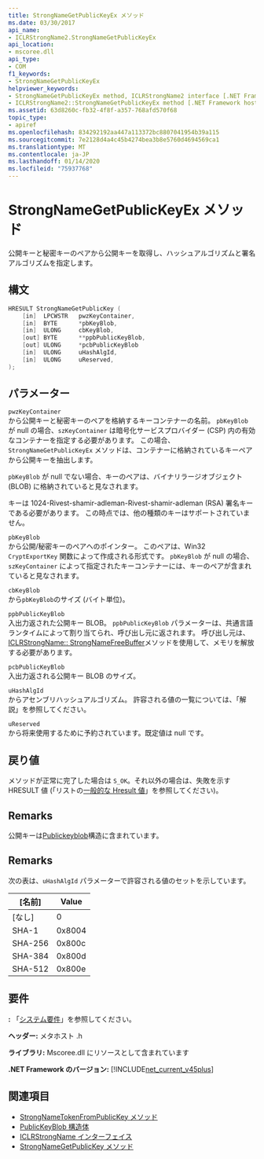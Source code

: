 ```yaml
---
title: StrongNameGetPublicKeyEx メソッド
ms.date: 03/30/2017
api_name:
- ICLRStrongName2.StrongNameGetPublicKeyEx
api_location:
- mscoree.dll
api_type:
- COM
f1_keywords:
- StrongNameGetPublicKeyEx
helpviewer_keywords:
- StrongNameGetPublicKeyEx method, ICLRStrongName2 interface [.NET Framework hosting]
- ICLRStrongName2::StrongNameGetPublicKeyEx method [.NET Framework hosting]
ms.assetid: 63d8260c-fb32-4f8f-a357-768afd570f68
topic_type:
- apiref
ms.openlocfilehash: 834292192aa447a113372bc8807041954b39a115
ms.sourcegitcommit: 7e2128d4a4c45b4274bea3b8e5760d4694569ca1
ms.translationtype: MT
ms.contentlocale: ja-JP
ms.lasthandoff: 01/14/2020
ms.locfileid: "75937768"
---
```

# <a name="strongnamegetpublickeyex-method"></a>StrongNameGetPublicKeyEx メソッド
公開キーと秘密キーのペアから公開キーを取得し、ハッシュアルゴリズムと署名アルゴリズムを指定します。  
  
## <a name="syntax"></a>構文  
  
```cpp  
HRESULT StrongNameGetPublicKey (   
    [in]  LPCWSTR   pwzKeyContainer,  
    [in]  BYTE      *pbKeyBlob,  
    [in]  ULONG     cbKeyBlob,  
    [out] BYTE      **ppbPublicKeyBlob,  
    [out] ULONG     *pcbPublicKeyBlob  
    [in]  ULONG     uHashAlgId,  
    [in]  ULONG     uReserved,  
);  
```  
  
## <a name="parameters"></a>パラメーター  
 `pwzKeyContainer`  
 から公開キーと秘密キーのペアを格納するキーコンテナーの名前。 `pbKeyBlob` が null の場合、`szKeyContainer` は暗号化サービスプロバイダー (CSP) 内の有効なコンテナーを指定する必要があります。 この場合、`StrongNameGetPublicKeyEx` メソッドは、コンテナーに格納されているキーペアから公開キーを抽出します。  
  
 `pbKeyBlob` が null でない場合、キーのペアは、バイナリラージオブジェクト (BLOB) に格納されていると見なされます。  
  
 キーは 1024-Rivest-shamir-adleman-Rivest-shamir-adleman (RSA) 署名キーである必要があります。 この時点では、他の種類のキーはサポートされていません。  
  
 `pbKeyBlob`  
 から公開/秘密キーのペアへのポインター。 このペアは、Win32 `CryptExportKey` 関数によって作成される形式です。 `pbKeyBlob` が null の場合、`szKeyContainer` によって指定されたキーコンテナーには、キーのペアが含まれていると見なされます。  
  
 `cbKeyBlob`  
 から`pbKeyBlob`のサイズ (バイト単位)。  
  
 `ppbPublicKeyBlob`  
 入出力返された公開キー BLOB。 `ppbPublicKeyBlob` パラメーターは、共通言語ランタイムによって割り当てられ、呼び出し元に返されます。 呼び出し元は、 [ICLRStrongName:: StrongNameFreeBuffer](../../../../docs/framework/unmanaged-api/hosting/iclrstrongname-strongnamefreebuffer-method.md)メソッドを使用して、メモリを解放する必要があります。  
  
 `pcbPublicKeyBlob`  
 入出力返される公開キー BLOB のサイズ。  
  
 `uHashAlgId`  
 からアセンブリハッシュアルゴリズム。 許容される値の一覧については、「解説」を参照してください。  
  
 `uReserved`  
 から将来使用するために予約されています。既定値は null です。  
  
## <a name="return-value"></a>戻り値  
 メソッドが正常に完了した場合は `S_OK`。それ以外の場合は、失敗を示す HRESULT 値 (「リストの[一般的な Hresult 値](/windows/win32/seccrypto/common-hresult-values)」を参照してください)。  
  
## <a name="remarks"></a>Remarks  
 公開キーは[Publickeyblob](../../../../docs/framework/unmanaged-api/strong-naming/publickeyblob-structure.md)構造に含まれています。  
  
## <a name="remarks"></a>Remarks  
 次の表は、`uHashAlgId` パラメーターで許容される値のセットを示しています。  
  
|[名前]|Value|  
|----------|-----------|  
|[なし]|0|  
|SHA-1|0x8004|  
|SHA-256|0x800c|  
|SHA-384|0x800d|  
|SHA-512|0x800e|  
  
## <a name="requirements"></a>要件  
 **:** 「[システム要件](../../../../docs/framework/get-started/system-requirements.md)」を参照してください。  
  
 **ヘッダー:** メタホスト .h  
  
 **ライブラリ:** Mscoree.dll にリソースとして含まれています  
  
 **.NET Framework のバージョン:** [!INCLUDE[net_current_v45plus](../../../../includes/net-current-v45plus-md.md)]  
  
## <a name="see-also"></a>関連項目

- [StrongNameTokenFromPublicKey メソッド](../../../../docs/framework/unmanaged-api/hosting/iclrstrongname-strongnametokenfrompublickey-method.md)
- [PublicKeyBlob 構造体](../../../../docs/framework/unmanaged-api/strong-naming/publickeyblob-structure.md)
- [ICLRStrongName インターフェイス](../../../../docs/framework/unmanaged-api/hosting/iclrstrongname-interface.md)
- [StrongNameGetPublicKey メソッド](../../../../docs/framework/unmanaged-api/hosting/iclrstrongname-strongnamegetpublickey-method.md)
